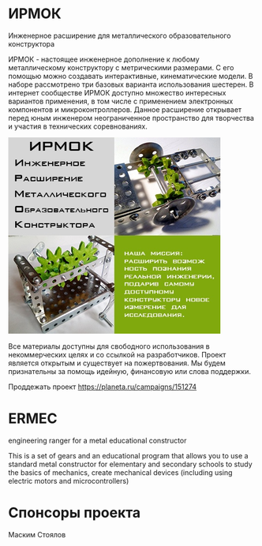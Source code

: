 # ИРМОК

Инженерное расширение для металлического образовательного конструктора 

ИРМОК - настоящее инженерное дополнение к любому металлическому конструктору с метрическими размерами. С его помощью можно создавать интерактивные, кинематические модели. В наборе рассмотрено три базовых варианта использования шестерен. В интернет сообществе ИРМОК доступно множество интересных вариантов применения, в том числе с применением электронных компонентов и микроконтроллеров. Данное расширение открывает перед юным инженером неограниченное пространство для творчества и участия в технических соревнованиях. 

![AD](/picture/Logo_AD.jpg)

Все материалы доступны для свободного использования в некоммерческих целях и со ссылкой на разработчиков.
Проект является открытым и существует на пожертвования. Мы будем признательны за помощь идейную, финансовую или слова поддержки.

Проддежать проект https://planeta.ru/campaigns/151274


# ERMEC

engineering ranger for a metal educational constructor

This is a set of gears and an educational program that allows you to use a standard metal constructor for elementary and secondary schools to study the basics of mechanics, create mechanical devices (including using electric motors and microcontrollers)

# Спонсоры проекта
Маским Стоялов
